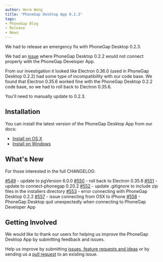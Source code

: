 ```yaml
---
author: Herm Wong
title: "PhoneGap Desktop App 0.2.3"
tags:
- PhoneGap Blog
- Release
- News
---
```


We had to release an emergency fix with PhoneGap Desktop 0.2.3.

We had an [issue](https://github.com/phonegap/phonegap-app-desktop/issues/553) where PhoneGap Desktop 0.2.2 would not connect properly with the PhoneGap Developer App.

From our investigation it looked like Electron 0.36.0 (used in PhoneGap Desktop 0.2.2) had some type of incompatibility with our code base. We found that Electron 0.35.6 worked fine with the PhoneGap Desktop 0.2.2 code base, so we had to roll back to Electron 0.35.6.

You'll need to manually update to 0.2.3.

## Installation ##

You can install the latest version of the PhoneGap Desktop App from our docs:

- [Install on OS X](http://docs.phonegap.com/references/desktop-app/install/mac/)
- [Install on Windows](http://docs.phonegap.com/references/desktop-app/install/win/)

## What's New ##

For those interested in the full CHANGELOG:

[#549](https://github.com/phonegap/phonegap-app-desktop/issues/549) - update to pgVersion 6.0.0
[#550](https://github.com/phonegap/phonegap-app-desktop/issues/550) - roll back to Electron 0.35.6
[#551](https://github.com/phonegap/phonegap-app-desktop/issues/551) - update to connect-phonegap 0.20.2
[#552](https://github.com/phonegap/phonegap-app-desktop/issues/552) - update .gitignore to include zip files in the installers directory
[#553](https://github.com/phonegap/phonegap-app-desktop/issues/553) - error connecting with PhoneGap Desktop 0.2.2
[#557](https://github.com/phonegap/phonegap-app-desktop/issues/557) - issue connecting from OSX to iPhone
[#558](https://github.com/phonegap/phonegap-app-desktop/issues/558) - PhoneGap Desktop quit unexpectedly when connecting to PhoneGap Developer App

## Getting Involved ##

We would like to thank our users for helping us improve the PhoneGap Desktop App by submitting feedback and issues.

Help us improve by submitting [issues, feature requests and ideas](https://github.com/phonegap/phonegap-app-desktop/issues) or by sending us a [pull request](https://github.com/phonegap/phonegap-app-desktop) to an existing issue.
